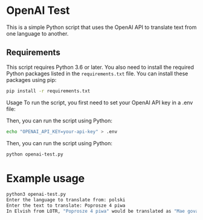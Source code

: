 # OpenAI Test

This is a simple Python script that uses the OpenAI API to translate text from one language to another.

## Requirements

This script requires Python 3.6 or later. You also need to install the required Python packages listed in the `requirements.txt` file. You can install these packages using pip:

```bash
pip install -r requirements.txt
```

Usage
To run the script, you first need to set your OpenAI API key in a .env file:

Then, you can run the script using Python:
```sh
echo "OPENAI_API_KEY=your-api-key" > .env
```

Then, you can run the script using Python:

```bash
python openai-test.py
```

# Example usage

```bash
python3 openai-test.py
Enter the language to translate from: polski 
Enter the text to translate: Poprosze 4 piwa
In Elvish from LOTR, "Poprosze 4 piwa" would be translated as "Mae govannen 4 aduial".
```
